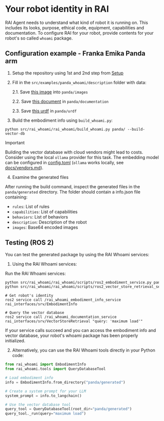 # Your robot identity in RAI

RAI Agent needs to understand what kind of robot it is running on.
This includes its looks, purpose, ethical code, equipment, capabilities and documentation.
To configure RAI for your robot, provide contents for your robot's so called `whoami` package.

## Configuration example - Franka Emika Panda arm

1. Setup the repository using 1st and 2nd step from [Setup](../README.md#setup)

2. Fill in the `src/examples/panda_whoami/description` folder with data:

   2.1. Save [this image](https://robodk.com/robot/img/Franka-Emika-Panda-robot.png) into `panda/images`

   2.2. Save [this document](https://github.com/user-attachments/files/16417196/Franka.Emika.Panda.robot.-.RoboDK.pdf) in `panda/documentation`

   2.3. Save [this urdf](https://github.com/frankaemika/franka_ros/blob/develop/franka_description/robots/panda/panda.urdf.xacro) in `panda/urdf`

3. Build the embodiment info using `build_whoami.py`:

```shell
python src/rai_whoami/rai_whoami/build_whoami.py panda/ --build-vector-db
```

> [!IMPORTANT]
> Building the vector database with cloud vendors might lead to costs. Consider using the
> local `ollama` provider for this task. The embedding model can be configured in
> [config.toml](../config.toml) (`ollama` works locally, see [docs/vendors.md](./vendors.md#ollama)).

4. Examine the generated files

After running the build command, inspect the generated files in the `panda/generated` directory. The folder should contain a info.json file containing:

- `rules`: List of rules
- `capabilities`: List of capabilities
- `behaviors`: List of behaviors
- `description`: Description of the robot
- `images`: Base64 encoded images

## Testing (ROS 2)

You can test the generated package by using the RAI Whoami services:

1. Using the RAI Whoami services:

Run the RAI Whoami services:

```bash
python src/rai_whoami/rai_whoami/scripts/ros2_embodiment_service.py panda/ &
python src/rai_whoami/rai_whoami/scripts/ros2_vector_store_retrieval_service.py panda/
```

```shell
# Get robot's identity
ros2 service call /rai_whoami_embodiment_info_service rai_interfaces/srv/EmbodimentInfo

# Query the vector database
ros2 service call /rai_whoami_documentation_service rai_interfaces/srv/VectorStoreRetrieval "query: 'maximum load'"
```

If your service calls succeed and you can access the embodiment info and vector database, your robot's whoami package has been properly initialized.

2. Alternatively, you can use the RAI Whoami tools directly in your Python code:

```python
from rai_whoami import EmbodimentInfo
from rai_whoami.tools import QueryDatabaseTool

# Load embodiment info
info = EmbodimentInfo.from_directory("panda/generated")

# Create a system prompt for your LLM
system_prompt = info.to_langchain()

# Use the vector database tool
query_tool = QueryDatabaseTool(root_dir="panda/generated")
query_tool._run(query="maximum load")
```
